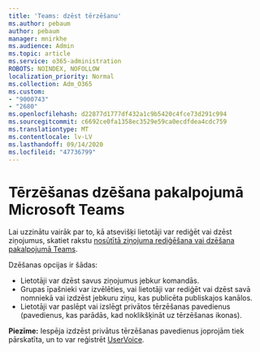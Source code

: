 ```yaml
---
title: 'Teams: dzēst tērzēšanu'
ms.author: pebaum
author: pebaum
manager: mnirkhe
ms.audience: Admin
ms.topic: article
ms.service: o365-administration
ROBOTS: NOINDEX, NOFOLLOW
localization_priority: Normal
ms.collection: Adm_O365
ms.custom:
- "9000743"
- "2680"
ms.openlocfilehash: d22877d1777df432a1c9b5420c4fce73d291c994
ms.sourcegitcommit: c6692ce0fa1358ec3529e59ca0ecdfdea4cdc759
ms.translationtype: MT
ms.contentlocale: lv-LV
ms.lasthandoff: 09/14/2020
ms.locfileid: "47736799"
---
```

# <a name="delete-a-chat-in-microsoft-teams"></a>Tērzēšanas dzēšana pakalpojumā Microsoft Teams

Lai uzzinātu vairāk par to, kā atsevišķi lietotāji var rediģēt vai dzēst ziņojumus, skatiet rakstu [nosūtītā ziņojuma rediģēšana vai dzēšana pakalpojumā Teams](https://support.office.com/article/5f1fe604-a900-4a07-b8b7-8cf70ed6b263). 

Dzēšanas opcijas ir šādas:

- Lietotāji var dzēst savus ziņojumus jebkur komandās.
- Grupas īpašnieki var izvēlēties, vai lietotāji var rediģēt vai dzēst savā nomniekā vai izdzēst jebkuru ziņu, kas publicēta publiskajos kanālos.
- Lietotāji var paslēpt vai izslēgt privātos tērzēšanas pavedienus (pavedienus, kas parādās, kad noklikšķināt uz tērzēšanas ikonas).

**Piezīme:** Iespēja izdzēst privātus tērzēšanas pavedienus joprojām tiek pārskatīta, un to var reģistrēt [UserVoice](https://microsoftteams.uservoice.com/forums/555103-public/suggestions/33535006-delete-private-chat-threads). 
